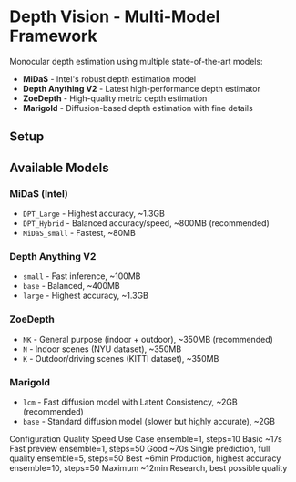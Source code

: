 # Depth Vision - Multi-Model Framework

Monocular depth estimation using multiple state-of-the-art models:
- **MiDaS** - Intel's robust depth estimation model
- **Depth Anything V2** - Latest high-performance depth estimator
- **ZoeDepth** - High-quality metric depth estimation
- **Marigold** - Diffusion-based depth estimation with fine details

## Setup

## Available Models

### MiDaS (Intel)
- `DPT_Large` - Highest accuracy, ~1.3GB
- `DPT_Hybrid` - Balanced accuracy/speed, ~800MB (recommended)
- `MiDaS_small` - Fastest, ~80MB

### Depth Anything V2
- `small` - Fast inference, ~100MB
- `base` - Balanced, ~400MB  
- `large` - Highest accuracy, ~1.3GB

### ZoeDepth
- `NK` - General purpose (indoor + outdoor), ~350MB (recommended)
- `N` - Indoor scenes (NYU dataset), ~350MB
- `K` - Outdoor/driving scenes (KITTI dataset), ~350MB

### Marigold
- `lcm` - Fast diffusion model with Latent Consistency, ~2GB (recommended)
- `base` - Standard diffusion model (slower but highly accurate), ~2GB

Configuration	Quality	Speed	Use Case
ensemble=1, steps=10	Basic	~17s	Fast preview
ensemble=1, steps=50	Good	~70s	Single prediction, full quality
ensemble=5, steps=50	Best	~6min	Production, highest accuracy
ensemble=10, steps=50	Maximum	~12min	Research, best possible quality